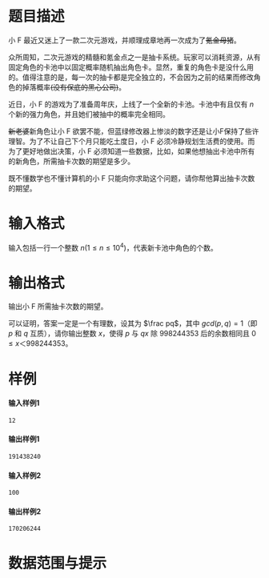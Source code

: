 
# 题目描述

小 F 最近又迷上了一款二次元游戏，并顺理成章地再一次成为了~~氪金母猪~~。

众所周知，二次元游戏的精髓和氪金点之一是抽卡系统。玩家可以消耗资源，从有固定角色的卡池中以固定概率随机抽出角色卡。显然，重复的角色卡是没什么用的。值得注意的是，每一次的抽卡都是完全独立的，不会因为之前的结果而修改角色的掉落概率~~(没有保底的黑心公司)~~。

近日，小 F 的游戏为了准备周年庆，上线了一个全新的卡池。卡池中有且仅有 $n$ 个新的强力角色，并且她们被抽中的概率完全相同。

~~新老婆~~新角色让小 F 欲罢不能，但蓝绿修改器上惨淡的数字还是让小F保持了些许理智。为了不让自己下个月只能吃土度日，小 F 必须冷静规划生活费的使用。而为了更好地做出决策，小 F 必须知道一些数据，比如，如果他想抽出卡池中所有的新角色，所需抽卡次数的期望是多少。

既不懂数学也不懂计算机的小 F 只能向你求助这个问题，请你帮他算出抽卡次数的期望。


# 输入格式

输入包括一行一个整数 $n(1\leq n \leq 10^4)$，代表新卡池中角色的个数。

# 输出格式

输出小 F 所需抽卡次数的期望。

可以证明，答案一定是一个有理数，设其为 $\frac pq$，其中 $gcd(p,q)=1$（即 $p$ 和 $q$ 互质），请你输出整数 $x$，使得 $p$ 与 $qx$ 除 $998244353$ 后的余数相同且 $0\leq x ＜998244353$。

# 样例

#### 输入样例1

```plain
12
```

#### 输出样例1

```plain
191438240
```

#### 输入样例2

```plain
100
```

#### 输出样例2

```plain
170206244
```

# 数据范围与提示



